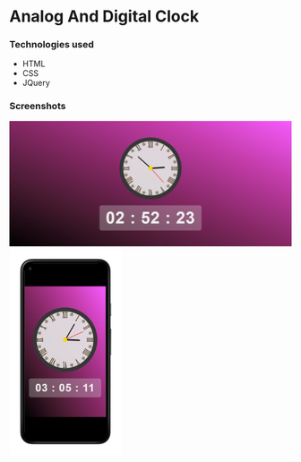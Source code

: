 # **Analog And Digital Clock**

### **Technologies used**

- HTML
- CSS
- JQuery

### **Screenshots**
<p float="left">
  <img src="./images/clock.png" width="800" /> 
  <img src="./images/mobile.png" width="200" />
</p>
